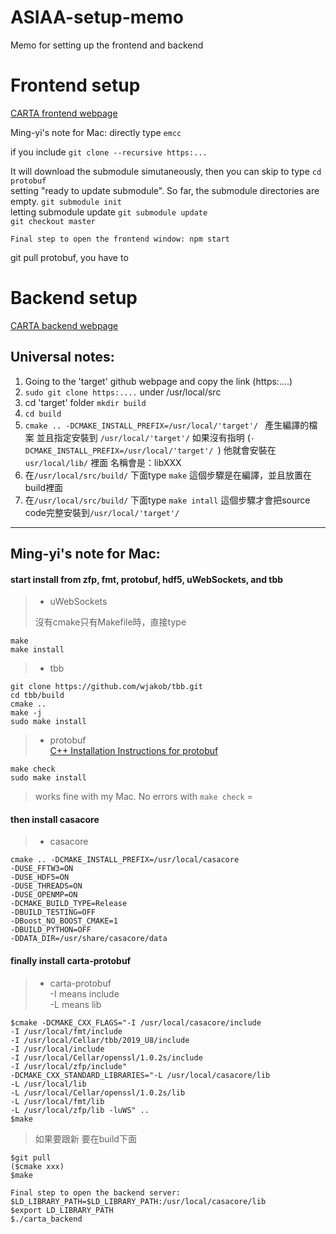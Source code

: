 # ASIAA-setup-memo
Memo for setting up the frontend and backend

# Frontend setup
[CARTA frontend webpage](https://github.com/CARTAvis/carta-frontend)

Ming-yi's note for Mac:
directly type `emcc` 

if you include `git clone --recursive https:...`

It will download the submodule simutaneously, then you can skip to type 
`cd protobuf `<br />
setting "ready to update submodule". So far, the submodule directories are empty. `git submodule init `<br /> 
letting submodule update `git submodule update `<br />
`git checkout master `<br /> 

    Final step to open the frontend window: npm start

git pull protobuf, you have to 

# Backend setup 
[CARTA backend webpage](https://github.com/CARTAvis/carta-backend)

## Universal notes:
1. Going to the 'target' github webpage and copy the link (https:....)
2. `sudo git clone https:....` under /usr/local/src
3. cd 'target' folder `mkdir build`
4. `cd build`
5. `cmake .. -DCMAKE_INSTALL_PREFIX=/usr/local/'target'/ `
產生編譯的檔案 並且指定安裝到 `/usr/local/'target'/`
如果沒有指明 (`-DCMAKE_INSTALL_PREFIX=/usr/local/'target'/ `) 他就會安裝在 `usr/local/lib/` 裡面 名稱會是：libXXX
6. 在`/usr/local/src/build/` 下面type `make` 這個步驟是在編譯，並且放置在build裡面
7. 在`/usr/local/src/build/` 下面type `make intall` 這個步驟才會把source code完整安裝到`/usr/local/'target'/`

----
## Ming-yi's note for Mac: <br />
#### start install from zfp, fmt, protobuf, hdf5, uWebSockets, and tbb <br />
>* uWebSockets
>
>沒有cmake只有Makefile時，直接type <br />

    make
    make install
>* tbb

    git clone https://github.com/wjakob/tbb.git
    cd tbb/build
    cmake ..
    make -j
    sudo make install

>* protobuf <br />
>[C++ Installation Instructions for protobuf](https://github.com/protocolbuffers/protobuf/blob/master/src/README.md) <br />
    
    make check
    sudo make install
>works fine with my Mac. No errors with `make check` =

#### then install casacore <br />
>* casacore

    cmake .. -DCMAKE_INSTALL_PREFIX=/usr/local/casacore
    -DUSE_FFTW3=ON
    -DUSE_HDF5=ON
    -DUSE_THREADS=ON
    -DUSE_OPENMP=ON
    -DCMAKE_BUILD_TYPE=Release
    -DBUILD_TESTING=OFF
    -DBoost_NO_BOOST_CMAKE=1
    -DBUILD_PYTHON=OFF
    -DDATA_DIR=/usr/share/casacore/data
    
#### finally install carta-protobuf <br />
>* carta-protobuf <br />
> -I means include <br />
> -L means lib <br />

    $cmake -DCMAKE_CXX_FLAGS="-I /usr/local/casacore/include 
    -I /usr/local/fmt/include 
    -I /usr/local/Cellar/tbb/2019_U8/include 
    -I /usr/local/include 
    -I /usr/local/Cellar/openssl/1.0.2s/include 
    -I /usr/local/zfp/include" 
    -DCMAKE_CXX_STANDARD_LIBRARIES="-L /usr/local/casacore/lib 
    -L /usr/local/lib 
    -L /usr/local/Cellar/openssl/1.0.2s/lib 
    -L /usr/local/fmt/lib 
    -L /usr/local/zfp/lib -luWS" ..
    $make
> 如果要跟新 要在build下面 <br />

    $git pull
    ($cmake xxx)
    $make
    
    Final step to open the backend server: 
    $LD_LIBRARY_PATH=$LD_LIBRARY_PATH:/usr/local/casacore/lib
    $export LD_LIBRARY_PATH
    $./carta_backend 

